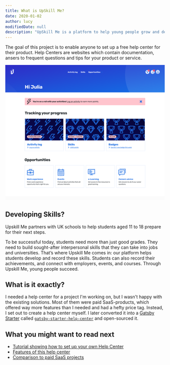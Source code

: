 ```yaml
---
title: What is UpSkill Me?
date: 2020-01-02
author: lucy
modifiedDate: null
description: "UpSkill Me is a platform to help young people grow and develop their skills."
---
```


The goal of this project is to enable anyone to set up a free help center for their product. Help Centers are websites which contain documentation, ansers to frequent questions and tips for your product or service.

![Help Center Preview](./preview.png)

## Developing Skills?

Upskill Me partners with UK schools to help students aged 11 to 18 prepare for their next steps.

To be successful today, students need more than just good grades. They need to build sought-after interpersonal skills that they can take into jobs and universities. That’s where Upskill Me comes in: our platform helps students develop and record these skills. Students can also record their achievements, and connect with employers, events, and courses. Through Upskill Me, young people succeed.

## What is it exactly?

I needed a help center for a project I'm working on, but I wasn't happy with the existing solutions. Most of them were paid SaaS-products, which offered way more features than I needed and had a hefty price tag. Instead, I set out to create a help center myself. I later converted it into a [Gatsby Starter](https://www.gatsbyjs.org/docs/starters/) called [`gatsby-starter-help-center`](https://www.github.com/dferber90/gatsby-starter-help-center) and open-sourced it.


## What you might want to read next

- [Tutorial showing how to set up your own Help Center](/articles/setup)
- [Features of this help center](/collections/features-and-nonfeatures)
- [Comparison to paid SaaS projects](/articles/comparison-to-saas)
